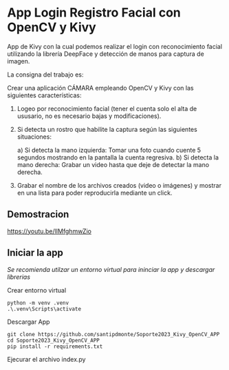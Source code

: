 # App Login Registro Facial con OpenCV y Kivy

App de Kivy con la cual podemos realizar el login con reconocimiento facial utilizando la librería DeepFace y detección de manos para captura de imagen.

La consigna del trabajo es:

Crear una aplicación CÁMARA empleando OpenCV y Kivy con las siguientes características:

1) Logeo por reconocimiento facial (tener el cuenta solo el alta de ususario, no es necesario bajas y modificaciones).

2) Si detecta un rostro que habilite la captura según las siguientes situaciones:

	a) Si detecta la mano izquierda: Tomar una foto cuando cuente 5 segundos mostrando en la pantalla la cuenta regresiva.
	b) Si detecta la mano derecha: Grabar un video hasta que deje de detectar la mano derecha.

3) Grabar el nombre de los archivos creados (video o imágenes) y mostrar en una lista para poder reproducirla mediante un click.

## Demostracion
https://youtu.be/lIMfghmwZio

## Iniciar la app
*Se recomienda utilzar un entorno virtual para ininciar la app y descargar librerias*

Crear entorno virtual
```
python -m venv .venv
.\.venv\Scripts\activate
```

Descargar App
```
git clone https://github.com/santipdmonte/Soporte2023_Kivy_OpenCV_APP
cd Soporte2023_Kivy_OpenCV_APP
pip install -r requirements.txt
```

Ejecurar el archivo index.py
